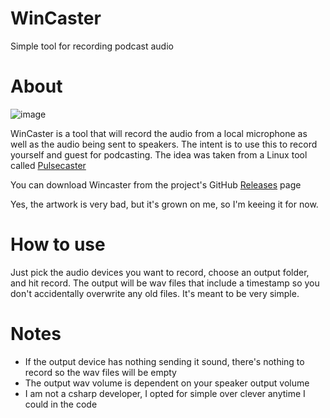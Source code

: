 # WinCaster
Simple tool for recording podcast audio


# About
![image](https://user-images.githubusercontent.com/1692786/110213270-ed6b6580-7e64-11eb-9958-65fad5545d81.png)

WinCaster is a tool that will record the audio from a local microphone as well as the audio being sent to speakers. The intent is to use this to record yourself and guest for podcasting. The idea was taken from a Linux tool called [Pulsecaster](http://stickster.github.io/pulsecaster/)

You can download Wincaster from the project's GitHub [Releases](https://github.com/joshbressers/WinCaster/releases) page

Yes, the artwork is very bad, but it's grown on me, so I'm keeing it for now.

# How to use
Just pick the audio devices you want to record, choose an output folder, and hit record. The output will be wav files that include a timestamp so you don't accidentally overwrite any old files. It's meant to be very simple.

# Notes
- If the output device has nothing sending it sound, there's nothing to record so the wav files will be empty
- The output wav volume is dependent on your speaker output volume
- I am not a csharp developer, I opted for simple over clever anytime I could in the code
